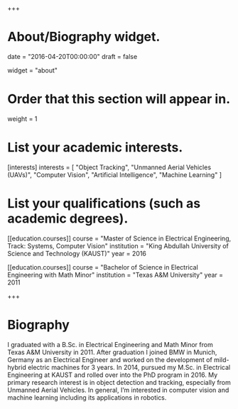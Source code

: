 +++
# About/Biography widget.

date = "2016-04-20T00:00:00"
draft = false

widget = "about"

# Order that this section will appear in.
weight = 1

# List your academic interests.
[interests]
  interests = [
    "Object Tracking",
	"Unmanned Aerial Vehicles (UAVs)",
	"Computer Vision",
    "Artificial Intelligence",
    "Machine Learning"
  ]

# List your qualifications (such as academic degrees).

[[education.courses]]
  course = "Master of Science in Electrical Engineering, Track: Systems, Computer Vision"
  institution = "King Abdullah University of Science and Technology (KAUST)"
  year = 2016

[[education.courses]]
  course = "Bachelor of Science in Electrical Engineering with Math Minor"
  institution = "Texas A&M University"
  year = 2011
 
+++

# Biography

I graduated with a B.Sc. in Electrical Engineering and Math Minor from Texas A&M University in 2011. After graduation I joined BMW in Munich, Germany as an Electrical Engineer and worked on the development of mild-hybrid electric machines for 3 years. In 2014, pursued my M.Sc. in Electrical Engineering at KAUST and rolled over into the PhD program in 2016. My primary research interest is in object detection and tracking, especially from Unmanned Aerial Vehicles. In general, I’m interested in computer vision and machine learning including its applications in robotics.  